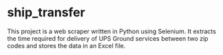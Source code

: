 # ship_transfer
This project is a web scraper written in Python using Selenium. It extracts the time required for delivery of UPS Ground services between two zip codes and stores the data in an Excel file.
